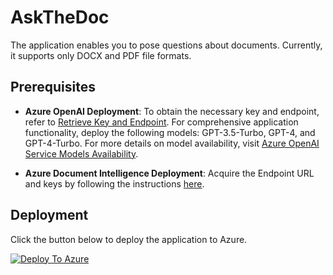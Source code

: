 # AskTheDoc

The application enables you to pose questions about documents. Currently, it supports only DOCX and PDF file formats.

## Prerequisites
- **Azure OpenAI Deployment**: To obtain the necessary key and endpoint, refer to [Retrieve Key and Endpoint](https://learn.microsoft.com/en-us/azure/ai-services/openai/quickstart?tabs=command-line%2Cpython-new&pivots=programming-language-python#retrieve-key-and-endpoint). For comprehensive application functionality, deploy the following models: GPT-3.5-Turbo, GPT-4, and GPT-4-Turbo. For more details on model availability, visit [Azure OpenAI Service Models Availability](https://learn.microsoft.com/en-us/azure/ai-services/openai/concepts/models).

- **Azure Document Intelligence Deployment**: Acquire the Endpoint URL and keys by following the instructions [here](https://learn.microsoft.com/en-us/azure/ai-services/document-intelligence/create-document-intelligence-resource?view=doc-intel-4.0.0#get-endpoint-url-and-keys).

## Deployment
Click the button below to deploy the application to Azure.  

[![Deploy To Azure](https://aka.ms/deploytoazurebutton)](https://portal.azure.com/#create/Microsoft.Template/uri/https%3A%2F%2Fraw.githubusercontent.com%2Fpbubacz%2FAskTheDoc%2Fmain%2Fazuredeploy.json)